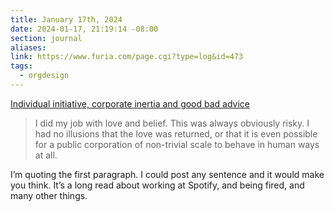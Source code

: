 ```yaml
---
title: January 17th, 2024
date: 2024-01-17, 21:19:14 -08:00
section: journal
aliases: 
link: https://www.furia.com/page.cgi?type=log&id=473
tags:
  - orgdesign
---
```

[Individual initiative, corporate inertia and good bad advice](https://www.furia.com/page.cgi?type=log&id=473)

> I did my job with love and belief. This was always obviously risky. I had no illusions that the love was returned, or that it is even possible for a public corporation of non-trivial scale to behave in human ways at all.

I’m quoting the first paragraph. I could post any sentence and it would make you think. It’s a long read about working at Spotify, and being fired, and many other things. 